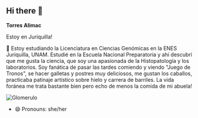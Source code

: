 ## Hi there 👋


**Torres Alimac** 

Estoy en Juriquilla!

 💬 Estoy estudiando la Licenciatura en Ciencias Genómicas en la ENES Juriquilla, UNAM. Estudié en la Escuela Nacional Preparatoria y ahí descubrí que me gusta la ciencia, que soy una apasionada de la Histopatología y los laboratorios. Soy fanática de pasar las tardes comiendo y viendo "Juego de Tronos", se hacer galletas y postres muy deliciosos, me gustan los caballos, practicaba patinaje artístico sobre hielo y carrera de barriles. 
 La vida foránea me trata bastante bien pero echo de menos la comida de mi abuela!
 
![Glomerulo](file:///C:/Users/torre/Downloads/glomerulo.svg)

- 😄 Pronouns: she/her


